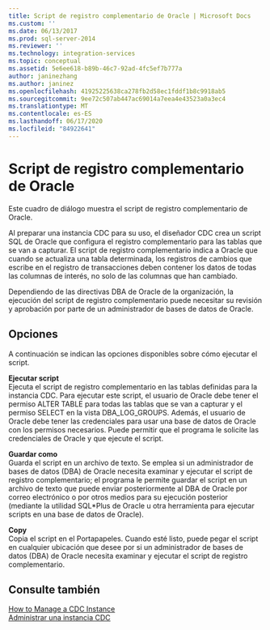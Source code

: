 ```yaml
---
title: Script de registro complementario de Oracle | Microsoft Docs
ms.custom: ''
ms.date: 06/13/2017
ms.prod: sql-server-2014
ms.reviewer: ''
ms.technology: integration-services
ms.topic: conceptual
ms.assetid: 5e6ee618-b89b-46c7-92ad-4fc5ef7b777a
author: janinezhang
ms.author: janinez
ms.openlocfilehash: 41925225638ca278fb2d58ec1fddf1b8c9918ab5
ms.sourcegitcommit: 9ee72c507ab447ac69014a7eea4e43523a0a3ec4
ms.translationtype: MT
ms.contentlocale: es-ES
ms.lasthandoff: 06/17/2020
ms.locfileid: "84922641"
---
```

# <a name="oracle-supplemental-logging-script"></a>Script de registro complementario de Oracle
  Este cuadro de diálogo muestra el script de registro complementario de Oracle.  
  
 Al preparar una instancia CDC para su uso, el diseñador CDC crea un script SQL de Oracle que configura el registro complementario para las tablas que se van a capturar. El script de registro complementario indica a Oracle que cuando se actualiza una tabla determinada, los registros de cambios que escribe en el registro de transacciones deben contener los datos de todas las columnas de interés, no solo de las columnas que han cambiado.  
  
 Dependiendo de las directivas DBA de Oracle de la organización, la ejecución del script de registro complementario puede necesitar su revisión y aprobación por parte de un administrador de bases de datos de Oracle.  
  
## <a name="options"></a>Opciones  
 A continuación se indican las opciones disponibles sobre cómo ejecutar el script.  
  
 **Ejecutar script**  
 Ejecuta el script de registro complementario en las tablas definidas para la instancia CDC. Para ejecutar este script, el usuario de Oracle debe tener el permiso ALTER TABLE para todas las tablas que se van a capturar y el permiso SELECT en la vista DBA_LOG_GROUPS. Además, el usuario de Oracle debe tener las credenciales para usar una base de datos de Oracle con los permisos necesarios. Puede permitir que el programa le solicite las credenciales de Oracle y que ejecute el script.  
  
 **Guardar como**  
 Guarda el script en un archivo de texto. Se emplea si un administrador de bases de datos (DBA) de Oracle necesita examinar y ejecutar el script de registro complementario; el programa le permite guardar el script en un archivo de texto que puede enviar posteriormente al DBA de Oracle por correo electrónico o por otros medios para su ejecución posterior (mediante la utilidad SQL*Plus de Oracle u otra herramienta para ejecutar scripts en una base de datos de Oracle).  
  
 **Copy**  
 Copia el script en el Portapapeles. Cuando esté listo, puede pegar el script en cualquier ubicación que desee por si un administrador de bases de datos (DBA) de Oracle necesita examinar y ejecutar el script de registro complementario.  
  
## <a name="see-also"></a>Consulte también  
 [How to Manage a CDC Instance](manage-a-cdc-instance.md)   
 [Administrar una instancia CDC](manage-a-cdc-instance.md)  
  
  
